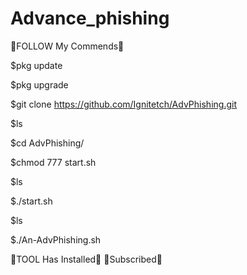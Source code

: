 # Advance_phishing

🔴FOLLOW My Commends🔴

$pkg update


$pkg upgrade

$git clone https://github.com/Ignitetch/AdvPhishing.git

$ls

$cd AdvPhishing/

$chmod 777 start.sh

$ls

$./start.sh

$ls

$./An-AdvPhishing.sh

🔴TOOL Has Installed🔴
🙏Subscribed🙏

